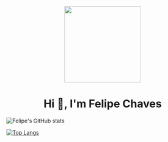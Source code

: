 <div id="header" align="center">
  <img src="https://i.giphy.com/media/v1.Y2lkPTc5MGI3NjExdDNhNGFlMGQ3NnczeHk5czNraTlyZm9iNWE4bmQ2a3Fub293M3BiYSZlcD12MV9pbnRlcm5hbF9naWZfYnlfaWQmY3Q9Zw/AvVomHLXVfoLrgmlJX/giphy.gif" width="200"/>
  <h1 align="center">Hi 👋, I'm Felipe Chaves</h1>
</div>

![Felipe's GitHub stats](https://github-readme-stats.vercel.app/api?username=FelipeCh18&show_icons=true&theme=transparent)

[![Top Langs](https://github-readme-stats.vercel.app/api/top-langs/?username=FelipeCh18&layout=donut-vertical)](https://github.com/FelipeCh18/github-readme-stats)

<!--
**FelipeCh18/FelipeCh18** is a ✨ _special_ ✨ repository because its `README.md` (this file) appears on your GitHub profile.

Here are some ideas to get you started:

- 🔭 I’m currently working on ...
- 🌱 I’m currently learning ...
- 👯 I’m looking to collaborate on ...
- 🤔 I’m looking for help with ...
- 💬 Ask me about ...
- 📫 How to reach me: ...
- 😄 Pronouns: ...
- ⚡ Fun fact: ...
-->
